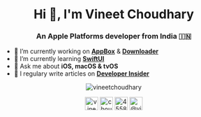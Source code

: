 <h1 align="center">Hi 👋, I'm Vineet Choudhary</h1>
<h3 align="center">An Apple Platforms developer from India 🇮🇳</h3>

- 🔭 I’m currently working on **[AppBox](https://github.com/vineetchoudhary/AppBox-iOSAppsWirelessInstallation)** & **[Downloader](https://github.com/vineetchoudhary/Downloader-for-Apple-Developers)**
- 🌱 I’m currently learning **[SwiftUI](https://github.com/vineetchoudhary/100-days-of-SwiftUI)**
- 💬 Ask me about **iOS, macOS & tvOS**
- 📝 I regulary write articles on **[Developer Insider](https://developerinsider.co)**

<p align="center">
<img src="https://github-readme-stats.vercel.app/api?username=vineetchoudhary&show_icons=true&count_private=true&include_all_commits=true" alt="vineetchoudhary" />
</p>


<p align="center">
<a href="https://twitter.com/vineet291" target="blank"><img align="center" src="https://cdn.jsdelivr.net/npm/simple-icons@3.0.1/icons/twitter.svg" alt="vineet291" height="30" width="30" /></a>
<a href="https://linkedin.com/in/choudharyvineet" target="blank"><img align="center" src="https://cdn.jsdelivr.net/npm/simple-icons@3.0.1/icons/linkedin.svg" alt="choudharyvineet" height="30" width="30" /></a>
<a href="https://stackoverflow.com/users/4558367" target="blank"><img align="center" src="https://cdn.jsdelivr.net/npm/simple-icons@3.0.1/icons/stackoverflow.svg" alt="4558367" height="30" width="30" /></a>
<a href="https://medium.com/@vineetchoudhary" target="blank"><img align="center" src="https://cdn.jsdelivr.net/npm/simple-icons@3.0.1/icons/medium.svg" alt="@vineetchoudhary" height="30" width="30" /></a>
</p>
